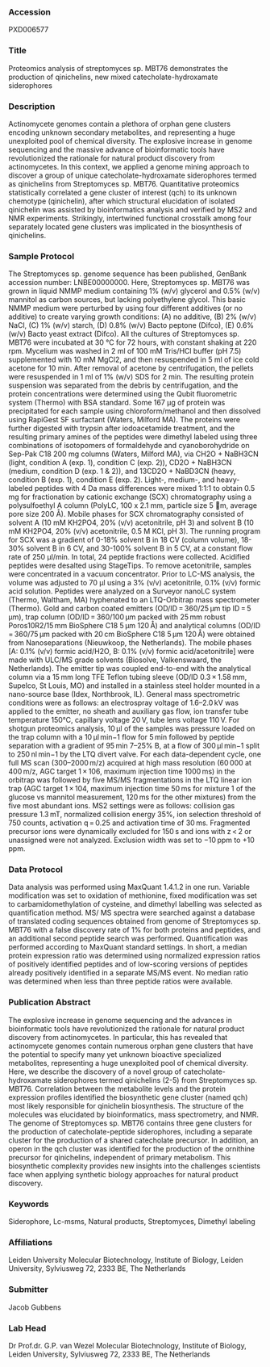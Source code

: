### Accession
PXD006577

### Title
Proteomics analysis of streptomyces sp. MBT76 demonstrates the production of qinichelins, new mixed catecholate-hydroxamate siderophores

### Description
Actinomycete genomes contain a plethora of orphan gene clusters encoding unknown secondary metabolites, and representing a huge unexploited pool of chemical diversity. The explosive increase in genome sequencing and the massive advance of bioinformatic tools have revolutionized the rationale for natural product discovery from actinomycetes. In this context, we applied a genome mining approach to discover a group of unique catecholate-hydroxamate siderophores termed as qinichelins from Streptomyces sp. MBT76. Quantitative proteomics statistically correlated a gene cluster of interest (qch) to its unknown chemotype (qinichelin), after which structural elucidation of isolated qinichelin was assisted by bioinformatics analysis and verified by MS2 and NMR experiments. Strikingly, intertwined functional crosstalk among four separately located gene clusters was implicated in the biosynthesis of qinichelins.

### Sample Protocol
The Streptomyces sp. genome sequence has been published, GenBank accession number: LNBE00000000. Here, Streptomyces sp. MBT76 was grown in liquid NMMP medium containing 1% (w/v) glycerol and 0.5% (w/v) mannitol as carbon sources, but lacking polyethylene glycol. This  basic NMMP medium were perturbed by using four different additives (or no additive) to create varying growth conditions: (A) no additive, (B) 2% (w/v) NaCl, (C) 1% (w/v) starch, (D) 0.8% (w/v) Bacto peptone (Difco), (E) 0.6% (w/v) Bacto yeast extract (Difco). All the cultures of Streptomyces sp. MBT76 were incubated at 30 °C for 72 hours, with constant shaking at 220 rpm. Mycelium was washed in 2 ml of 100 mM Tris/HCl buffer (pH 7.5) supplemented with 10 mM MgCl2, and then resuspended in 5 ml of ice cold acetone for 10 min. After removal of acetone by centrifugation, the pellets were resuspended in 1 ml of 1% (w/v) SDS for 2 min. The resulting protein suspension was separated from the debris by centrifugation, and the protein concentrations were determined using the Qubit fluorometric system (Thermo) with BSA standard. Some 167 µg of protein  was precipitated for each sample using chloroform/methanol and then dissolved using RapiGest SF surfactant (Waters, Milford MA). The proteins were further digested with trypsin after iodoacetamide treatment, and the resulting primary amines of the peptides were dimethyl labeled using three combinations of isotopomers of formaldehyde and cyanoborohydride on Sep-Pak C18 200 mg columns (Waters, Milford MA), via CH2O + NaBH3CN (light, condition A (exp. 1), condition C (exp. 2)), CD2O + NaBH3CN (medium, condition D (exp. 1 & 2)), and 13CD2O + NaBD3CN (heavy, condition B (exp. 1), condition E (exp. 2). Light-, medium-, and heavy-labeled peptides with 4 Da mass differences were mixed 1:1:1 to obtain 0.5 mg for fractionation by cationic exchange (SCX) chromatography using a polysulfoethyl A column (PolyLC, 100 x 2.1 mm, particle size 5 m, average pore size 200 Å). Mobile phases for SCX chromatography consisted of solvent A (10 mM KH2PO4, 20% (v/v) acetonitrile, pH 3) and solvent B (10 mM KH2PO4, 20% (v/v) acetonitrile, 0.5 M KCl, pH 3). The running program for SCX was a gradient of 0-18% solvent B in 18 CV (column volume), 18-30% solvent B in 6 CV, and 30-100% solvent B in 5 CV, at a constant flow rate of 250 μl/min. In total, 24 peptide fractions were collected. Acidified peptides were desalted using StageTips. To remove acetonitrile, samples were concentrated in a vacuum concentrator. Prior to LC-MS analysis, the volume was adjusted to 70 μl using a 3% (v/v) acetonitrile, 0.1% (v/v) formic acid solution. Peptides were analyzed on a Surveyor nanoLC system (Thermo, Waltham, MA) hyphenated to an LTQ-Orbitrap mass spectrometer (Thermo). Gold and carbon coated emitters (OD/ID = 360/25 μm tip ID = 5 μm), trap column (OD/ID = 360/100 μm packed with 25 mm robust Poros10R2/15 mm BioSphere C18 5 μm 120 Å) and analytical columns (OD/ID = 360/75 μm packed with 20 cm BioSphere C18 5 μm 120 Å) were obtained from Nanoseparations (Nieuwkoop, the Netherlands). The mobile phases [A: 0.1% (v/v) formic acid/H2O, B: 0.1% (v/v) formic acid/acetonitrile] were made with ULC/MS grade solvents (Biosolve, Valkenswaard, the Netherlands). The emitter tip was coupled end-to-end with the analytical column via a 15 mm long TFE Teflon tubing sleeve (OD/ID 0.3 × 1.58 mm, Supelco, St Louis, MO) and installed in a stainless steel holder mounted in a nano-source base (Idex, Northbrook, IL). General mass spectrometric conditions were as follows: an electrospray voltage of 1.6–2.0 kV was applied to the emitter, no sheath and auxiliary gas flow, ion transfer tube temperature 150°C, capillary voltage 20 V, tube lens voltage 110 V.  For shotgun proteomics analysis, 10 μl of the samples was pressure loaded on the trap column with a 10 μl min−1 flow for 5 min followed by peptide separation with a gradient of 95 min 7–25% B, at a flow of 300 μl min−1 split to 250 nl min−1 by the LTQ divert valve. For each data-dependent cycle, one full MS scan (300–2000 m/z) acquired at high mass resolution (60 000 at 400 m/z, AGC target 1 × 106, maximum injection time 1000 ms) in the orbitrap was followed by five MS/MS fragmentations in the LTQ linear ion trap (AGC target 1 × 104, maximum injection time 50 ms for mixture 1 of the glucose vs mannitol measurement, 120 ms for the other mixtures) from the five most abundant ions. MS2 settings were as follows: collision gas pressure 1.3 mT, normalized collision energy 35%, ion selection threshold of 750 counts, activation q = 0.25 and activation time of 30 ms. Fragmented precursor ions were dynamically excluded for 150 s and ions with z < 2 or unassigned were not analyzed. Exclusion width was set to −10 ppm to +10 ppm.

### Data Protocol
Data analysis was performed using MaxQuant 1.4.1.2 in one run. Variable modification was set to oxidation of methionine, fixed modification was set to carbamidomethylation of cysteine, and dimethyl labelling was selected as quantification method. MS/ MS spectra were searched against a database of translated coding sequences obtained from genome of Streptomyces sp. MBT76 with a false discovery rate of 1% for both proteins and peptides, and an additional second peptide search was performed. Quantification was performed according to MaxQuant standard settings. In short, a median protein expression ratio was determined using normalized expression ratios of positively identified peptides and of low-scoring versions of peptides already positively identified in a separate MS/MS event. No median ratio was determined when less than three peptide ratios were available.

### Publication Abstract
The explosive increase in genome sequencing and the advances in bioinformatic tools have revolutionized the rationale for natural product discovery from actinomycetes. In particular, this has revealed that actinomycete genomes contain numerous orphan gene clusters that have the potential to specify many yet unknown bioactive specialized metabolites, representing a huge unexploited pool of chemical diversity. Here, we describe the discovery of a novel group of catecholate-hydroxamate siderophores termed qinichelins (2-5) from Streptomyces sp. MBT76. Correlation between the metabolite levels and the protein expression profiles identified the biosynthetic gene cluster (named qch) most likely responsible for qinichelin biosynthesis. The structure of the molecules was elucidated by bioinformatics, mass spectrometry, and NMR. The genome of Streptomyces sp. MBT76 contains three gene clusters for the production of catecholate-peptide siderophores, including a separate cluster for the production of a shared catecholate precursor. In addition, an operon in the qch cluster was identified for the production of the ornithine precursor for qinichelins, independent of primary metabolism. This biosynthetic complexity provides new insights into the challenges scientists face when applying synthetic biology approaches for natural product discovery.

### Keywords
Siderophore, Lc-msms, Natural products, Streptomyces, Dimethyl labeling

### Affiliations
Leiden University
Molecular Biotechnology, Institute of Biology, Leiden University, Sylviusweg 72, 2333 BE, The Netherlands

### Submitter
Jacob Gubbens

### Lab Head
Dr Prof.dr. G.P. van Wezel
Molecular Biotechnology, Institute of Biology, Leiden University, Sylviusweg 72, 2333 BE, The Netherlands


